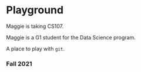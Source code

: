 # Playground

Maggie is taking CS107.

Maggie is a G1 student for the Data Science program.

A place to play with `git`.

### Fall 2021

